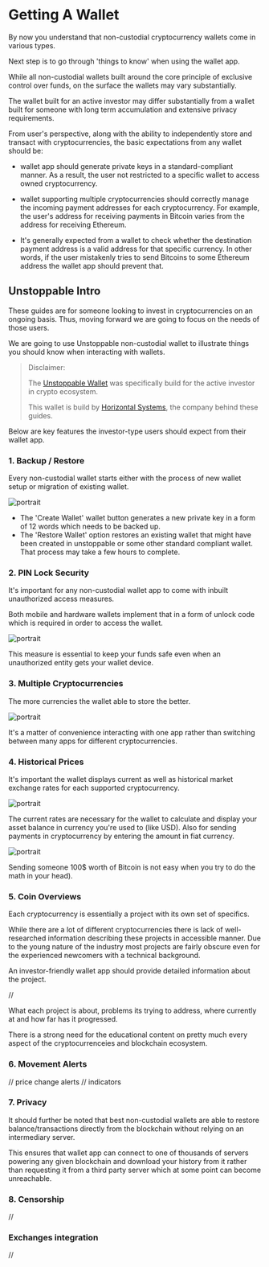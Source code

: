 # Getting A Wallet

By now you understand that non-custodial cryptocurrency wallets come in various types. 

Next step is to go through 'things to know' when using the wallet app.

While all non-custodial wallets built around the core principle of exclusive control over funds, on the surface the wallets may vary substantially.

The wallet built for an active investor may differ substantially from a wallet built for someone with long term accumulation and extensive privacy requirements. 

From user's perspective, along with the ability to independently store and transact with cryptocurrencies, the basic expectations from any wallet should be:

- wallet app should generate private keys in a standard-compliant manner. As a result, the user not restricted to a specific wallet to access owned cryptocurrency.

- wallet supporting multiple cryptocurrencies should correctly manage the incoming payment addresses for each cryptocurrency. For example, the user's address for receiving payments in Bitcoin varies from the address for receiving Ethereum.

- It's generally expected from a wallet to check whether the destination payment address is a valid address for that specific currency. In other words, if the user mistakenly tries to send Bitcoins to some Ethereum address the wallet app should prevent that.

## Unstoppable Intro

These guides are for someone looking to invest in cryptocurrencies on an ongoing basis. Thus, moving forward we are going to focus on the needs of those users.

We are going to use Unstoppable non-custodial wallet to illustrate things you should know when interacting with wallets.

> Disclaimer:
>
> The [Unstoppable Wallet](https://unstoppable.money) was specifically build for the active investor in crypto ecosystem.
> 
> This wallet is build by [Horizontal Systems](https://horizontalsystems.io), the company behind these guides.

Below are key features the investor-type users should expect from their wallet app.

### 1. Backup / Restore 

Every non-custodial wallet starts either with the process of new wallet setup or migration of existing wallet.

![portrait](https://raw.githubusercontent.com/horizontalsystems/blockchain-crypto-guides/master/fundamentals/images/setup.PNG 'Unstoppable Wallet - Welcome screen')

- The 'Create Wallet' wallet button generates a new private key in a form of 12 words which needs to be backed up.
- The 'Restore Wallet' option restores an existing wallet that might have been created in unstoppable or some other standard compliant wallet. That process may take a few hours to complete.

### 2. PIN Lock Security

It's important for any non-custodial wallet app to come with inbuilt unauthorized access measures. 

Both mobile and hardware wallets implement that in a form of unlock code which is required in order to access the wallet.

![portrait](https://raw.githubusercontent.com/horizontalsystems/blockchain-crypto-guides/master/fundamentals/images/lock-screen.jpg 'Unstoppable Wallet - Lock screen')

This measure is essential to keep your funds safe even when an unauthorized entity gets your wallet device.

### 3. Multiple Cryptocurrencies
       
The more currencies the wallet able to store the better.

![portrait](https://raw.githubusercontent.com/horizontalsystems/blockchain-crypto-guides/master/fundamentals/images/currencies.jpg 'Unstoppable Wallet - Balance screen')

It's a matter of convenience interacting with one app rather than switching between many apps for different cryptocurrencies.

### 4. Historical Prices

It's important the wallet displays current as well as historical market exchange rates for each supported cryptocurrency. 

![portrait](https://raw.githubusercontent.com/horizontalsystems/blockchain-crypto-guides/master/fundamentals/images/price-charts.jpg 'Unstoppable Wallet - Send screen')

The current rates are necessary for the wallet to calculate and display your asset balance in currency you're used to (like USD). Also for sending payments in cryptocurrency by entering the amount in fiat currency.

![portrait](https://raw.githubusercontent.com/horizontalsystems/blockchain-crypto-guides/master/fundamentals/images/send-screen.jpg 'Unstoppable Wallet - Send screen')

Sending someone 100$ worth of Bitcoin is not easy when you try to do the math in your head).

### 5. Coin Overviews

Each cryptocurrency is essentially a project with its own set of specifics. 

While there are a lot of different cryptocurrencies there is lack of well-researched information describing these projects in accessible manner. Due to the young nature of the industry most projects are fairly obscure even for the experienced newcomers with a technical background.

An investor-friendly wallet app should provide detailed information about the project.

//

What each project is about, problems its trying to address, where currently at and how far has it progressed.

There is a strong need for the educational content on pretty much every aspect of the cryptocurrenceies and blockchain ecosystem. 

### 6. Movement Alerts 

// price change alerts
// indicators


### 7. Privacy

It should further be noted that best non-custodial wallets are able to restore balance/transactions directly from the blockchain without relying on an intermediary server. 

This ensures that wallet app can connect to one of thousands of servers powering any given blockchain and download your history from it rather than requesting it from a third party server which at some point can become unreachable. 

### 8. Censorship 

//

### Exchanges integration

//